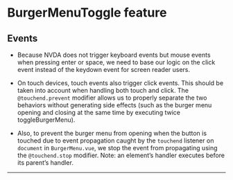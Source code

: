 # BurgerMenuToggle feature

## Events

- Because NVDA does not trigger keyboard events but mouse events when pressing enter or space, we need to base our logic on the click event instead of the keydown event for screen reader users.

- On touch devices, touch events also trigger click events. This should be taken into account when handling both touch and click. The `@touchend.prevent` modifier allows us to properly separate the two behaviors without generating side effects (such as the burger menu opening and closing at the same time by executing twice toggleBurgerMenu).

- Also, to prevent the burger menu from opening when the button is touched due to event propagation caught by the `touchend` listener on `document` in `BurgerMenu.vue`, we stop the event from propagating using the `@touchend.stop` modifier.
  Note: an element’s handler executes before its parent’s handler.

---
